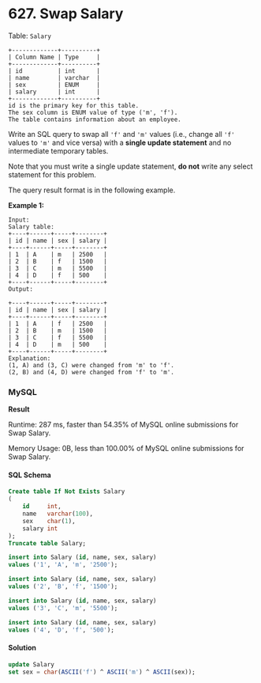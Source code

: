 # 627. Swap Salary

Table: `Salary`

```
+-------------+----------+
| Column Name | Type     |
+-------------+----------+
| id          | int      |
| name        | varchar  |
| sex         | ENUM     |
| salary      | int      |
+-------------+----------+
id is the primary key for this table.
The sex column is ENUM value of type ('m', 'f').
The table contains information about an employee.
```

Write an SQL query to swap all `'f'` and `'m'` values (i.e., change all `'f'` values to `'m'` and vice versa) with a **single update statement** and no intermediate temporary tables.

Note that you must write a single update statement, **do not** write any select statement for this problem.

The query result format is in the following example.

**Example 1:**

```
Input: 
Salary table:
+----+------+-----+--------+
| id | name | sex | salary |
+----+------+-----+--------+
| 1  | A    | m   | 2500   |
| 2  | B    | f   | 1500   |
| 3  | C    | m   | 5500   |
| 4  | D    | f   | 500    |
+----+------+-----+--------+
Output:
 
+----+------+-----+--------+
| id | name | sex | salary |
+----+------+-----+--------+
| 1  | A    | f   | 2500   |
| 2  | B    | m   | 1500   |
| 3  | C    | f   | 5500   |
| 4  | D    | m   | 500    |
+----+------+-----+--------+
Explanation:
(1, A) and (3, C) were changed from 'm' to 'f'.
(2, B) and (4, D) were changed from 'f' to 'm'.
```

### MySQL <a href="#javascript" id="javascript"></a>

**Result**

Runtime: 287 ms, faster than 54.35% of MySQL online submissions for Swap Salary.

Memory Usage: 0B, less than 100.00% of MySQL online submissions for Swap Salary.

#### SQL Schema

```sql
Create table If Not Exists Salary
(
    id     int,
    name   varchar(100),
    sex    char(1),
    salary int
);
Truncate table Salary;

insert into Salary (id, name, sex, salary)
values ('1', 'A', 'm', '2500');

insert into Salary (id, name, sex, salary)
values ('2', 'B', 'f', '1500');

insert into Salary (id, name, sex, salary)
values ('3', 'C', 'm', '5500');

insert into Salary (id, name, sex, salary)
values ('4', 'D', 'f', '500');
```

#### Solution <a href="#javascript" id="javascript"></a>

```sql
update Salary
set sex = char(ASCII('f') ^ ASCII('m') ^ ASCII(sex));
```
